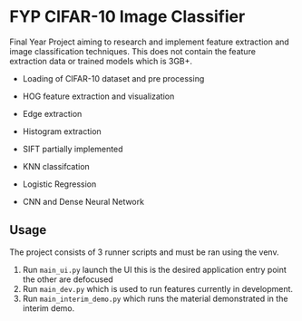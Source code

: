 # FYP CIFAR-10 Image Classifier

Final Year Project aiming to research and implement feature extraction and image classification techniques.
This does not contain the feature extraction data or trained models which is 3GB+.

* Loading of CIFAR-10 dataset and pre processing
* HOG feature extraction and visualization
* Edge extraction
* Histogram extraction
* SIFT partially implemented

* KNN classifcation
* Logistic Regression
* CNN and Dense Neural Network

## Usage
The project consists of 3 runner scripts and must be ran using the venv.

1. Run `main_ui.py` launch the UI this is the desired application entry point the other are defocused
2. Run `main_dev.py` which is used to run features currently in development.
3. Run `main_interim_demo.py` which runs the material demonstrated in the interim demo.

